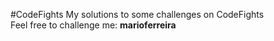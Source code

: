#CodeFights
My solutions to some challenges on CodeFights  
Feel free to challenge me: **marioferreira**
